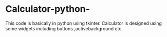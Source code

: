 # Calculator-python-
This code is basically in python using tkinter. Calculator is designed using some widgets including buttons ,activebackground etc.
